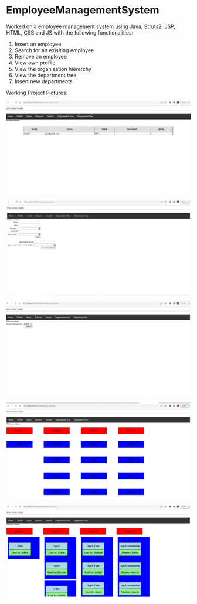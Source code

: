 # EmployeeManagementSystem

Worked on a employee management system using Java, Struts2, JSP, HTML, CSS and JS with the following functionalities:

1) Insert an employee
2) Search for an exisiting employee
3) Remove an employee
4) View own profile
5) View the organisation hierarchy
6) View the department tree
7) Insert new departments

Working Project Pictures:

![picture1](https://github.com/AshishSingh2261/EmployeeManagementSystem/blob/main/images/pic1.png?raw=true)

![picture2](https://github.com/AshishSingh2261/EmployeeManagementSystem/blob/main/images/pic2.png?raw=true)

![picture3](https://github.com/AshishSingh2261/EmployeeManagementSystem/blob/main/images/pic3.png?raw=true)

![picture4](https://github.com/AshishSingh2261/EmployeeManagementSystem/blob/main/images/pic4.png?raw=true)

![picture5](https://github.com/AshishSingh2261/EmployeeManagementSystem/blob/main/images/pic5.png?raw=true)

